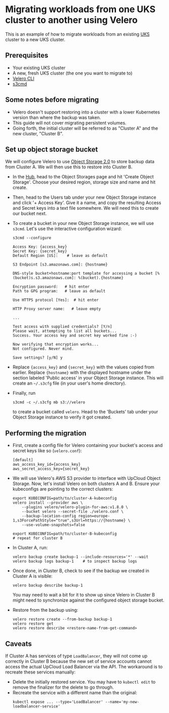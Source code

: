 # Migrating workloads from one UKS cluster to another using Velero

This is an example of how to migrate workloads from an existing
[UKS](https://upcloud.com/products/managed-kubernetes)
cluster to a new UKS cluster.

## Prerequisites

- Your existing UKS cluster
- A new, fresh UKS cluster (the one you want to migrate to)
- [Velero
  CLI](https://velero.io/docs/main/basic-install/#install-the-cli)
- [s3cmd](https://s3tools.org/s3cmd)

## Some notes before migrating

- Velero doesn't support restoring into a cluster with a lower
  Kubernetes version than where the backup was taken.
- This guide will not cover migrating persistent volumes.
- Going forth, the initial cluster will be referred to as "Cluster A"
  and the new cluster, "Cluster B".

## Set up object storage bucket

We will configure Velero to use [Object Storage
2.0](https://upcloud.com/products/object-storage) to store backup data
from Cluster A. We will then use this to restore into Cluster B.

- In the [Hub](https://hub.upcloud.com), head to the Object Storages
  page and hit 'Create Object Storage'. Choose your desired region,
  storage size and name and hit create.
- Then, head to the Users tab under your new Object Storage instance and
  click '+ Access Key'. Give it a name, and copy the resulting Access
  and Secret keys into a text file somewhere. We will need this to
  create our bucket next.
- To create a bucket in your new Object Storage instance, we will use
  `s3cmd`. Let's use the interactive configuration wizard:

  ```
  s3cmd --configure

  Access Key: {access_key}
  Secret Key: {secret_key}
  Default Region [US]:    # leave as default

  S3 Endpoint [s3.amazonaws.com]: {hostname}

  DNS-style bucket+hostname:port template for accessing a bucket [%(bucket)s.s3.amazonaws.com]: %(bucket).{hostname}

  Encryption password:   # hit enter
  Path to GPG program:   # leave as default

  Use HTTPS protocol [Yes]:  # hit enter

  HTTP Proxy server name:   # leave empty

  ...

  Test access with supplied credentials? [Y/n]
  Please wait, attempting to list all buckets...
  Success. Your access key and secret key worked fine :-)

  Now verifying that encryption works...
  Not configured. Never mind.

  Save settings? [y/N] y
  ```
- Replace `{access_key}` and `{secret_key}` with the values copied from
  earlier. Replace `{hostname}` with the displayed hostname under the
  section labeled 'Public access' in your Object Storage instance. This
  will create an `~/.s3cfg` file (in your user's home directory).
- Finally, run
  ```
  s3cmd -c ~/.s3cfg mb s3://velero
  ```
  to create a bucket called `velero`. Head to the 'Buckets' tab under
  your Object Storage instance to verify it got created.

## Performing the migration

- First, create a config file for Velero containing your bucket's access
  and secret keys like so (`velero.conf`):

  ```config
  [default]
  aws_access_key_id={access_key}
  aws_secret_access_key={secret_key}
  ```
- We will use Velero's AWS S3 provider to interface with UpCloud Object
  Storage. Now, let's install Velero on both clusters A and B. Ensure your
  kubeconfigs are pointing to the correct clusters:

  ```
  export KUBECONFIG=path/to/cluster-A-kubeconfig
  velero install --provider aws \
      --plugins velero/velero-plugin-for-aws:v1.8.0 \
      --bucket velero --secret-file ./velero.conf \
      --backup-location-config region=europe-1,s3ForcePathStyle="true",s3Url=https://{hostname} \
      --use-volume-snapshots=false
  
  export KUBECONFIG=path/to/cluster-B-kubeconfig
  # repeat for cluster B
  ```
- In Cluster A, run:
  ```
  velero backup create backup-1 --include-resources='*' --wait
  velero backup logs backup-1    # to inspect backup logs
  ```
- Once done, in Cluster B, check to see if the backup we created in
  Cluster A is visible:
  ```
  velero backup describe backup-1
  ```
  You may need to wait a bit for it to show up since Velero in Cluster B
  might need to synchronize against the configured object storage
  bucket.

- Restore from the backup using:
  ```
  velero restore create --from-backup backup-1
  velero restore get
  velero restore describe <restore-name-from-get-command>
  ```

## Caveats

If Cluster A has services of type `LoadBalancer`, they will not come up
correctly in Cluster B because the new set of service accounts cannot
access the actual UpCloud Load Balancer via the API. The workaround is
to recreate these services manually:

- Delete the initially restored service. You may have to `kubectl edit`
  to remove the finalizer for the delete to go through.
- Recreate the service with a different name than the original:
  ```
  kubectl expose ... --type='LoadBalancer' --name='my-new-loadbalancer-service'
  ```
